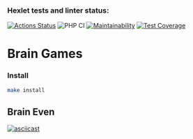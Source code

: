 ### Hexlet tests and linter status:
[![Actions Status](https://github.com/bvlad05/php-project-lvl1/workflows/hexlet-check/badge.svg)](https://github.com/bvlad05/php-project-lvl1/actions)
![PHP CI](https://github.com/bvlad05/php-project-lvl1/workflows/PHP%20CI/badge.svg)
[![Maintainability](https://api.codeclimate.com/v1/badges/3007c20c1273eb04e23d/maintainability)](https://codeclimate.com/github/bvlad05/php-project-lvl1/maintainability)
[![Test Coverage](https://api.codeclimate.com/v1/badges/3007c20c1273eb04e23d/test_coverage)](https://codeclimate.com/github/bvlad05/php-project-lvl1/test_coverage)

# Brain Games

### Install
```sh
make install
```

## Brain Even
[![asciicast](https://asciinema.org/a/388200.svg)](https://asciinema.org/a/388200)

